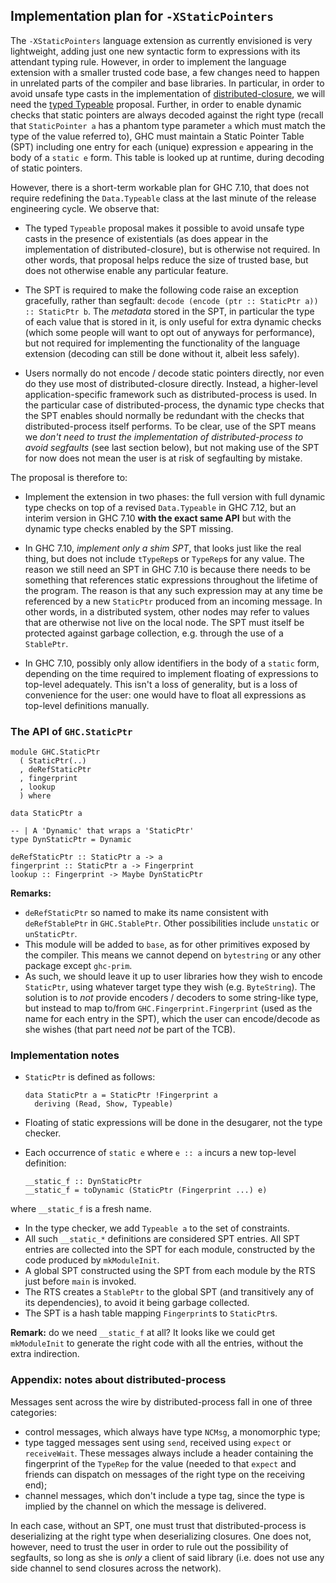 ## Implementation plan for `-XStaticPointers`


The `-XStaticPointers` language extension as currently envisioned is very lightweight, adding just one new syntactic form to expressions with its attendant typing rule. However, in order to implement the language extension with a smaller trusted code base, a few changes need to happen in unrelated parts of the compiler and base libraries. In particular, in order to avoid unsafe type casts in the implementation of [distributed-closure](distributed-closures), we will need the [typed Typeable](typeable) proposal. Further, in order to enable dynamic checks that static pointers are always decoded against the right type (recall that `StaticPointer a` has a phantom type parameter `a` which must match the type of the value referred to), GHC must maintain a Static Pointer Table (SPT) including one entry for each (unique) expression `e` appearing in the body of a `static e` form. This table is looked up at runtime, during decoding of static pointers.


However, there is a short-term workable plan for GHC 7.10, that does not require redefining the `Data.Typeable` class at the last minute of the release engineering cycle. We observe that:

- The typed `Typeable` proposal makes it possible to avoid unsafe type casts in the presence of existentials (as does appear in the implementation of distributed-closure), but is otherwise not required. In other words, that proposal helps reduce the size of trusted base, but does not otherwise enable any particular feature.

- The SPT is required to make the following code raise an exception gracefully, rather than segfault: `decode (encode (ptr :: StaticPtr a)) :: StaticPtr b`. The *metadata* stored in the SPT, in particular the type of each value that is stored in it, is only useful for extra dynamic checks (which some people will want to opt out of anyways for performance), but not required for implementing the functionality of the language extension (decoding can still be done without it, albeit less safely).

- Users normally do not encode / decode static pointers directly, nor even do they use most of distributed-closure directly. Instead, a higher-level application-specific framework such as distributed-process is used. In the particular case of distributed-process, the dynamic type checks that the SPT enables should normally be redundant with the checks that distributed-process itself performs. To be clear, use of the SPT means we *don't need to trust the implementation of distributed-process to avoid segfaults* (see last section below), but not making use of the SPT for now does not mean the user is at risk of segfaulting by mistake.


The proposal is therefore to:

- Implement the extension in two phases: the full version with full dynamic type checks on top of a revised `Data.Typeable` in GHC 7.12, but an interim version in GHC 7.10 **with the exact same API** but with the dynamic type checks enabled by the SPT missing.

- In GHC 7.10, *implement only a shim SPT*, that looks just like the real thing, but does not include `tTypeRep`s or `TypeRep`s for any value. The reason we still need an SPT in GHC 7.10 is because there needs to be something that references static expressions throughout the lifetime of the program. The reason is that any such expression may at any time be referenced by a new `StaticPtr` produced from an incoming message. In other words, in a distributed system, other nodes may refer to values that are otherwise not live on the local node. The SPT must itself be protected against garbage collection, e.g. through the use of a `StablePtr`.

- In GHC 7.10, possibly only allow identifiers in the body of a `static` form, depending on the time required to implement floating of expressions to top-level adequately. This isn't a loss of generality, but is a loss of convenience for the user: one would have to float all expressions as top-level definitions manually.

### The API of `GHC.StaticPtr`

```wiki
module GHC.StaticPtr
  ( StaticPtr(..)
  , deRefStaticPtr
  , fingerprint
  , lookup
  ) where

data StaticPtr a

-- | A 'Dynamic' that wraps a 'StaticPtr'
type DynStaticPtr = Dynamic

deRefStaticPtr :: StaticPtr a -> a
fingerprint :: StaticPtr a -> Fingerprint
lookup :: Fingerprint -> Maybe DynStaticPtr
```

**Remarks:**

- `deRefStaticPtr` so named to make its name consistent with `deRefStablePtr` in `GHC.StablePtr`. Other possibilities include `unstatic` or `unStaticPtr`.
- This module will be added to `base`, as for other primitives exposed by the compiler. This means we cannot depend on `bytestring` or any other package except `ghc-prim`.
- As such, we should leave it up to user libraries how they wish to encode `StaticPtr`, using whatever target type they wish (e.g. `ByteString`). The solution is to *not* provide encoders / decoders to some string-like type, but instead to map to/from `GHC.Fingerprint.Fingerprint` (used as the name for each entry in the SPT), which the user can encode/decode as she wishes (that part need *not* be part of the TCB).

### Implementation notes

- `StaticPtr` is defined as follows:

  ```wiki
  data StaticPtr a = StaticPtr !Fingerprint a
    deriving (Read, Show, Typeable)
  ```
- Floating of static expressions will be done in the desugarer, not the type checker.
- Each occurrence of `static e` where `e :: a` incurs a new top-level definition:

  ```wiki
  __static_f :: DynStaticPtr
  __static_f = toDynamic (StaticPtr (Fingerprint ...) e)
  ```


where `__static_f` is a fresh name.

- In the type checker, we add `Typeable a` to the set of constraints.
- All such `__static_*` definitions are considered SPT entries. All SPT entries are collected into the SPT for each module, constructed by the code produced by `mkModuleInit`.
- A global SPT constructed using the SPT from each module by the RTS just before `main` is invoked.
- The RTS creates a `StablePtr` to the global SPT (and transitively any of its dependencies), to avoid it being garbage collected.
- The SPT is a hash table mapping `Fingerprint`s to `StaticPtr`s.

**Remark:** do we need `__static_f` at all? It looks like we could get `mkModuleInit` to generate the right code with all the entries, without the extra indirection.

### Appendix: notes about distributed-process


Messages sent across the wire by distributed-process fall in one of three categories:

- control messages, which always have type `NCMsg`, a monomorphic type;
- type tagged messages sent using `send`, received using `expect` or `receiveWait`. These messages always include a header containing the fingerprint of the `TypeRep` for the value (needed to that `expect` and friends can dispatch on messages of the right type on the receiving end);
- channel messages, which don't include a type tag, since the type is implied by the channel on which the message is delivered.


In each case, without an SPT, one must trust that distributed-process is deserializing at the right type when deserializing closures. One does not, however, need to trust the user in order to rule out the possibility of segfaults, so long as she is *only* a client of said library (i.e. does not use any side channel to send closures across the network).
